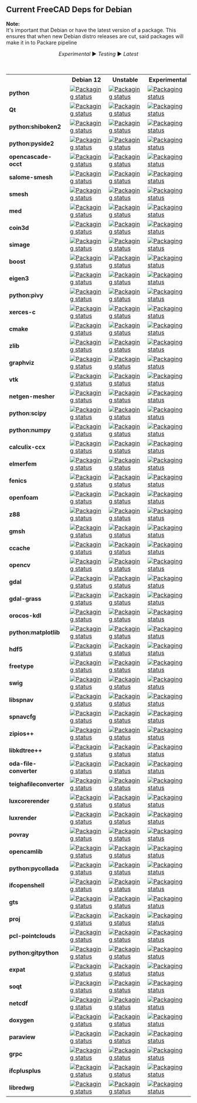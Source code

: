 ## Current FreeCAD Deps for Debian ##
__Note:__  
It's important that Debian or have the latest version of a package. This ensures that when new Debian distro releases are cut, said packages will make it in to Packare pipeline
<center>

*Experimental* :arrow_forward: *Testing* :arrow_forward: *Latest*

</center>
<br/>

<table>
  <tr>
    <th></th>
    <th><b>Debian 12</b></th>
    <th><b>Unstable</b></th>
    <th><b>Experimental</b></th>
 </tr>
  <tr>
    <td><b>python</b></td>
    <td valign="top"><a href="https://repology.org/metapackage/python/versions"><img src="https://repology.org/badge/version-for-repo/debian_12/python.svg?header= python" alt="Packaging status"></a></td>
    <td valign="top"><a href="https://repology.org/metapackage/python/versions"><img src="https://repology.org/badge/version-for-repo/debian_unstable/python.svg?header=python" alt="Packaging status"></a></td>
    <td valign="top"><a href="https://repology.org/metapackage/python/versions"><img src="https://repology.org/badge/version-for-repo/debian_experimental/python.svg?header=python" alt="Packaging status"></a></td>
  </tr>
  <tr>
    <td><b>Qt</b></td>
    <td valign="top"><a href="https://repology.org/metapackage/qt/versions"><img src="https://repology.org/badge/version-for-repo/debian_12/qt.svg?header= Qt" alt="Packaging status"></a></td>
    <td valign="top"><a href="https://repology.org/metapackage/qt/versions"><img src="https://repology.org/badge/version-for-repo/debian_unstable/qt.svg?header=Qt" alt="Packaging status"></a></td>
    <td valign="top"><a href="https://repology.org/metapackage/qt/versions"><img src="https://repology.org/badge/version-for-repo/debian_experimental/qt.svg?header=Qt" alt="Packaging status"></a></td>
  </tr>
  <tr>
    <td><b>python:shiboken2</b></td>
    <td valign="top"><a href="https://repology.org/metapackage/python:shiboken2/versions"><img src="https://repology.org/badge/version-for-repo/debian_12/python:shiboken2.svg?header= python:shiboken2" alt="Packaging status"></a></td>
    <td valign="top"><a href="https://repology.org/metapackage/python:shiboken2/versions"><img src="https://repology.org/badge/version-for-repo/debian_unstable/python:shiboken2.svg?header=python:shiboken2" alt="Packaging status"></a></td>
    <td valign="top"><a href="https://repology.org/metapackage/python:shiboken2/versions"><img src="https://repology.org/badge/version-for-repo/debian_experimental/python:shiboken2.svg?header=python:shiboken2" alt="Packaging status"></a></td>
  </tr>
  <tr>
    <td><b>python:pyside2</b></td>
    <td valign="top"><a href="https://repology.org/metapackage/python:pyside2/versions"><img src="https://repology.org/badge/version-for-repo/debian_12/python:pyside2.svg?header= python:pyside2" alt="Packaging status"></a></td>
    <td valign="top"><a href="https://repology.org/metapackage/python:pyside2/versions"><img src="https://repology.org/badge/version-for-repo/debian_unstable/python:pyside2.svg?header=python:pyside2" alt="Packaging status"></a></td>
    <td valign="top"><a href="https://repology.org/metapackage/python:pyside2/versions"><img src="https://repology.org/badge/version-for-repo/debian_experimental/python:pyside2.svg?header=python:pyside2" alt="Packaging status"></a></td>
  </tr>
  <tr>
    <td><b>opencascade-occt</b></td>
    <td valign="top"><a href="https://repology.org/metapackage/opencascade-occt/versions"><img src="https://repology.org/badge/version-for-repo/debian_12/opencascade-occt.svg?header= opencascade-occt" alt="Packaging status"></a></td>
    <td valign="top"><a href="https://repology.org/metapackage/opencascade-occt/versions"><img src="https://repology.org/badge/version-for-repo/debian_unstable/opencascade-occt.svg?header=opencascade-occt" alt="Packaging status"></a></td>
    <td valign="top"><a href="https://repology.org/metapackage/opencascade-occt/versions"><img src="https://repology.org/badge/version-for-repo/debian_experimental/opencascade-occt.svg?header=opencascade-occt" alt="Packaging status"></a></td>
  </tr>
  <tr>
    <td><b>salome-smesh</b></td>
    <td valign="top"><a href="https://repology.org/metapackage/salome-smesh/versions"><img src="https://repology.org/badge/version-for-repo/debian_12/salome-smesh.svg?header= salome-smesh" alt="Packaging status"></a></td>
    <td valign="top"><a href="https://repology.org/metapackage/salome-smesh/versions"><img src="https://repology.org/badge/version-for-repo/debian_unstable/salome-smesh.svg?header=salome-smesh" alt="Packaging status"></a></td>
    <td valign="top"><a href="https://repology.org/metapackage/salome-smesh/versions"><img src="https://repology.org/badge/version-for-repo/debian_experimental/salome-smesh.svg?header=salome-smesh" alt="Packaging status"></a></td>
  </tr>
  <tr>
    <td><b>smesh</b></td>
    <td valign="top"><a href="https://repology.org/metapackage/smesh/versions"><img src="https://repology.org/badge/version-for-repo/debian_12/smesh.svg?header= smesh" alt="Packaging status"></a></td>
    <td valign="top"><a href="https://repology.org/metapackage/smesh/versions"><img src="https://repology.org/badge/version-for-repo/debian_unstable/smesh.svg?header=smesh" alt="Packaging status"></a></td>
    <td valign="top"><a href="https://repology.org/metapackage/smesh/versions"><img src="https://repology.org/badge/version-for-repo/debian_experimental/smesh.svg?header=smesh" alt="Packaging status"></a></td>
  </tr>
  <tr>
    <td><b>med</b></td>
    <td valign="top"><a href="https://repology.org/metapackage/med/versions"><img src="https://repology.org/badge/version-for-repo/debian_12/med.svg?header= med" alt="Packaging status"></a></td>
    <td valign="top"><a href="https://repology.org/metapackage/med/versions"><img src="https://repology.org/badge/version-for-repo/debian_unstable/med.svg?header=med" alt="Packaging status"></a></td>
    <td valign="top"><a href="https://repology.org/metapackage/med/versions"><img src="https://repology.org/badge/version-for-repo/debian_experimental/med.svg?header=med" alt="Packaging status"></a></td>
  </tr>
  <tr>
    <td><b>coin3d</b></td>
    <td valign="top"><a href="https://repology.org/metapackage/coin3d/versions"><img src="https://repology.org/badge/version-for-repo/debian_12/coin3d.svg?header= coin3d" alt="Packaging status"></a></td>
    <td valign="top"><a href="https://repology.org/metapackage/coin3d/versions"><img src="https://repology.org/badge/version-for-repo/debian_unstable/coin3d.svg?header=coin3d" alt="Packaging status"></a></td>
    <td valign="top"><a href="https://repology.org/metapackage/coin3d/versions"><img src="https://repology.org/badge/version-for-repo/debian_experimental/coin3d.svg?header=coin3d" alt="Packaging status"></a></td>
  </tr>
  <tr>
    <td><b>simage</b></td>
    <td valign="top"><a href="https://repology.org/metapackage/simage/versions"><img src="https://repology.org/badge/version-for-repo/debian_12/simage.svg?header= simage" alt="Packaging status"></a></td>
    <td valign="top"><a href="https://repology.org/metapackage/simage/versions"><img src="https://repology.org/badge/version-for-repo/debian_unstable/simage.svg?header=simage" alt="Packaging status"></a></td>
    <td valign="top"><a href="https://repology.org/metapackage/simage/versions"><img src="https://repology.org/badge/version-for-repo/debian_experimental/simage.svg?header=simage" alt="Packaging status"></a></td>
  </tr>
  <tr>
    <td><b>boost</b></td>
    <td valign="top"><a href="https://repology.org/metapackage/boost/versions"><img src="https://repology.org/badge/version-for-repo/debian_12/boost.svg?header= boost" alt="Packaging status"></a></td>
    <td valign="top"><a href="https://repology.org/metapackage/boost/versions"><img src="https://repology.org/badge/version-for-repo/debian_unstable/boost.svg?header=boost" alt="Packaging status"></a></td>
    <td valign="top"><a href="https://repology.org/metapackage/boost/versions"><img src="https://repology.org/badge/version-for-repo/debian_experimental/boost.svg?header=boost" alt="Packaging status"></a></td>
  </tr>
  <tr>
    <td><b>eigen3</b></td>
    <td valign="top"><a href="https://repology.org/metapackage/eigen3/versions"><img src="https://repology.org/badge/version-for-repo/debian_12/eigen3.svg?header= eigen3" alt="Packaging status"></a></td>
    <td valign="top"><a href="https://repology.org/metapackage/eigen3/versions"><img src="https://repology.org/badge/version-for-repo/debian_unstable/eigen3.svg?header=eigen3" alt="Packaging status"></a></td>
    <td valign="top"><a href="https://repology.org/metapackage/eigen3/versions"><img src="https://repology.org/badge/version-for-repo/debian_experimental/eigen3.svg?header=eigen3" alt="Packaging status"></a></td>
  <tr>
    <td><b>python:pivy</b></td>
    <td valign="top"><a href="https://repology.org/metapackage/python:pivy/versions"><img src="https://repology.org/badge/version-for-repo/debian_12/python:pivy.svg?header= python:pivy" alt="Packaging status"></a></td>
    <td valign="top"><a href="https://repology.org/metapackage/python:pivy/versions"><img src="https://repology.org/badge/version-for-repo/debian_unstable/python:pivy.svg?header=python:pivy" alt="Packaging status"></a></td>
    <td valign="top"><a href="https://repology.org/metapackage/python:pivy/versions"><img src="https://repology.org/badge/version-for-repo/debian_experimental/python:pivy.svg?header=python:pivy" alt="Packaging status"></a></td>
  </tr>
  <tr>
    <td><b>xerces-c</b></td>
    <td valign="top"><a href="https://repology.org/metapackage/xerces-c/versions"><img src="https://repology.org/badge/version-for-repo/debian_12/xerces-c.svg?header= xerces-c" alt="Packaging status"></a></td>
    <td valign="top"><a href="https://repology.org/metapackage/xerces-c/versions"><img src="https://repology.org/badge/version-for-repo/debian_unstable/xerces-c.svg?header=xerces-c" alt="Packaging status"></a></td>
    <td valign="top"><a href="https://repology.org/metapackage/xerces-c/versions"><img src="https://repology.org/badge/version-for-repo/debian_experimental/xerces-c.svg?header=xerces-c" alt="Packaging status"></a></td>
  </tr>
  <tr>
    <td><b>cmake</b></td>
    <td valign="top"><a href="https://repology.org/metapackage/cmake/versions"><img src="https://repology.org/badge/version-for-repo/debian_12/cmake.svg?header= cmake" alt="Packaging status"></a></td>
    <td valign="top"><a href="https://repology.org/metapackage/cmake/versions"><img src="https://repology.org/badge/version-for-repo/debian_unstable/cmake.svg?header=cmake" alt="Packaging status"></a></td>
    <td valign="top"><a href="https://repology.org/metapackage/cmake/versions"><img src="https://repology.org/badge/version-for-repo/debian_experimental/cmake.svg?header=cmake" alt="Packaging status"></a></td>
  </tr>
  <tr>
    <td><b>zlib</b></td>
    <td valign="top"><a href="https://repology.org/metapackage/zlib/versions"><img src="https://repology.org/badge/version-for-repo/debian_12/zlib.svg?header= zlib" alt="Packaging status"></a></td>
    <td valign="top"><a href="https://repology.org/metapackage/zlib/versions"><img src="https://repology.org/badge/version-for-repo/debian_unstable/zlib.svg?header=zlib" alt="Packaging status"></a></td>
    <td valign="top"><a href="https://repology.org/metapackage/zlib/versions"><img src="https://repology.org/badge/version-for-repo/debian_experimental/zlib.svg?header=zlib" alt="Packaging status"></a></td>
  </tr>
  <tr>
    <td><b>graphviz</b></td>
    <td valign="top"><a href="https://repology.org/metapackage/graphviz/versions"><img src="https://repology.org/badge/version-for-repo/debian_12/graphviz.svg?header= graphviz" alt="Packaging status"></a></td>
    <td valign="top"><a href="https://repology.org/metapackage/graphviz/versions"><img src="https://repology.org/badge/version-for-repo/debian_unstable/graphviz.svg?header=graphviz" alt="Packaging status"></a></td>
    <td valign="top"><a href="https://repology.org/metapackage/graphviz/versions"><img src="https://repology.org/badge/version-for-repo/debian_experimental/graphviz.svg?header=graphviz" alt="Packaging status"></a></td>
  </tr>
  <tr>
    <td><b>vtk</b></td>
    <td valign="top"><a href="https://repology.org/metapackage/vtk/versions"><img src="https://repology.org/badge/version-for-repo/debian_12/vtk.svg?header= vtk" alt="Packaging status"></a></td>
    <td valign="top"><a href="https://repology.org/metapackage/vtk/versions"><img src="https://repology.org/badge/version-for-repo/debian_unstable/vtk.svg?header=vtk" alt="Packaging status"></a></td>
    <td valign="top"><a href="https://repology.org/metapackage/vtk/versions"><img src="https://repology.org/badge/version-for-repo/debian_experimental/vtk.svg?header=vtk" alt="Packaging status"></a></td>
  </tr>
  <tr>
    <td><b>netgen-mesher</b></td>
    <td valign="top"><a href="https://repology.org/metapackage/netgen-mesher/versions"><img src="https://repology.org/badge/version-for-repo/debian_12/netgen-mesher.svg?header= netgen-mesher" alt="Packaging status"></a></td>
    <td valign="top"><a href="https://repology.org/metapackage/netgen-mesher/versions"><img src="https://repology.org/badge/version-for-repo/debian_unstable/netgen-mesher.svg?header=netgen-mesher" alt="Packaging status"></a></td>
    <td valign="top"><a href="https://repology.org/metapackage/netgen-mesher/versions"><img src="https://repology.org/badge/version-for-repo/debian_experimental/netgen-mesher.svg?header=netgen-mesher" alt="Packaging status"></a></td>
  </tr>
  <tr>
    <td><b>python:scipy</b></td>
    <td valign="top"><a href="https://repology.org/metapackage/python:scipy/versions"><img src="https://repology.org/badge/version-for-repo/debian_12/python:scipy.svg?header= python:scipy" alt="Packaging status"></a></td>
    <td valign="top"><a href="https://repology.org/metapackage/python:scipy/versions"><img src="https://repology.org/badge/version-for-repo/debian_unstable/python:scipy.svg?header=python:scipy" alt="Packaging status"></a></td>
    <td valign="top"><a href="https://repology.org/metapackage/python:scipy/versions"><img src="https://repology.org/badge/version-for-repo/debian_experimental/python:scipy.svg?header=python:scipy" alt="Packaging status"></a></td>
  </tr>
  <tr>
    <td><b>python:numpy</b></td>
    <td valign="top"><a href="https://repology.org/metapackage/python:numpy/versions"><img src="https://repology.org/badge/version-for-repo/debian_12/python:numpy.svg?header= python:numpy" alt="Packaging status"></a></td>
    <td valign="top"><a href="https://repology.org/metapackage/python:numpy/versions"><img src="https://repology.org/badge/version-for-repo/debian_unstable/python:numpy.svg?header=python:numpy" alt="Packaging status"></a></td>
    <td valign="top"><a href="https://repology.org/metapackage/python:numpy/versions"><img src="https://repology.org/badge/version-for-repo/debian_experimental/python:numpy.svg?header=python:numpy" alt="Packaging status"></a></td>
  </tr>
  <tr>
    <td><b>calculix-ccx</b></td>
    <td valign="top"><a href="https://repology.org/metapackage/calculix-ccx/versions"><img src="https://repology.org/badge/version-for-repo/debian_12/calculix-ccx.svg?header= calculix-ccx" alt="Packaging status"></a></td>
    <td valign="top"><a href="https://repology.org/metapackage/calculix-ccx/versions"><img src="https://repology.org/badge/version-for-repo/debian_unstable/calculix-ccx.svg?header=calculix-ccx" alt="Packaging status"></a></td>
    <td valign="top"><a href="https://repology.org/metapackage/calculix-ccx/versions"><img src="https://repology.org/badge/version-for-repo/debian_experimental/calculix-ccx.svg?header=calculix-ccx" alt="Packaging status"></a></td>
  </tr>
  <tr>
    <td><b>elmerfem</b></td>
    <td valign="top"><a href="https://repology.org/metapackage/elmerfem/versions"><img src="https://repology.org/badge/version-for-repo/debian_12/elmerfem.svg?header= elmerfem" alt="Packaging status"></a></td>
    <td valign="top"><a href="https://repology.org/metapackage/elmerfem/versions"><img src="https://repology.org/badge/version-for-repo/debian_unstable/elmerfem.svg?header=elmerfem" alt="Packaging status"></a></td>
    <td valign="top"><a href="https://repology.org/metapackage/elmerfem/versions"><img src="https://repology.org/badge/version-for-repo/debian_experimental/elmerfem.svg?header=elmerfem" alt="Packaging status"></a></td>
  </tr>
  <tr>
    <td><b>fenics</b></td>
    <td valign="top"><a href="https://repology.org/metapackage/fenics/versions"><img src="https://repology.org/badge/version-for-repo/debian_12/fenics.svg?header= fenics" alt="Packaging status"></a></td>
    <td valign="top"><a href="https://repology.org/metapackage/fenics/versions"><img src="https://repology.org/badge/version-for-repo/debian_unstable/fenics.svg?header=fenics" alt="Packaging status"></a></td>
    <td valign="top"><a href="https://repology.org/metapackage/fenics/versions"><img src="https://repology.org/badge/version-for-repo/debian_experimental/fenics.svg?header=fenics" alt="Packaging status"></a></td>
  </tr>
  <tr>
    <td><b>openfoam</b></td>
    <td valign="top"><a href="https://repology.org/metapackage/openfoam/versions"><img src="https://repology.org/badge/version-for-repo/debian_12/openfoam.svg?header= openfoam" alt="Packaging status"></a></td>
    <td valign="top"><a href="https://repology.org/metapackage/openfoam/versions"><img src="https://repology.org/badge/version-for-repo/debian_unstable/openfoam.svg?header=openfoam" alt="Packaging status"></a></td>
    <td valign="top"><a href="https://repology.org/metapackage/openfoam/versions"><img src="https://repology.org/badge/version-for-repo/debian_experimental/openfoam.svg?header=openfoam" alt="Packaging status"></a></td>
  </tr>
  <tr>
    <td><b>z88</b></td>
    <td valign="top"><a href="https://repology.org/metapackage/z88/versions"><img src="https://repology.org/badge/version-for-repo/debian_12/z88.svg?header= z88" alt="Packaging status"></a></td>
    <td valign="top"><a href="https://repology.org/metapackage/z88/versions"><img src="https://repology.org/badge/version-for-repo/debian_unstable/z88.svg?header=z88" alt="Packaging status"></a></td>
    <td valign="top"><a href="https://repology.org/metapackage/z88/versions"><img src="https://repology.org/badge/version-for-repo/debian_experimental/z88.svg?header=z88" alt="Packaging status"></a></td>
  </tr>
  <tr>
    <td><b>gmsh</b></td>
    <td valign="top"><a href="https://repology.org/metapackage/gmsh/versions"><img src="https://repology.org/badge/version-for-repo/debian_12/gmsh.svg?header= gmsh" alt="Packaging status"></a></td>
    <td valign="top"><a href="https://repology.org/metapackage/gmsh/versions"><img src="https://repology.org/badge/version-for-repo/debian_unstable/gmsh.svg?header=gmsh" alt="Packaging status"></a></td>
    <td valign="top"><a href="https://repology.org/metapackage/gmsh/versions"><img src="https://repology.org/badge/version-for-repo/debian_experimental/gmsh.svg?header=gmsh" alt="Packaging status"></a></td>
  </tr>
  <tr>
    <td><b>ccache</b></td>
    <td valign="top"><a href="https://repology.org/metapackage/ccache/versions"><img src="https://repology.org/badge/version-for-repo/debian_12/ccache.svg?header= ccache" alt="Packaging status"></a></td>
    <td valign="top"><a href="https://repology.org/metapackage/ccache/versions"><img src="https://repology.org/badge/version-for-repo/debian_unstable/ccache.svg?header=ccache" alt="Packaging status"></a></td>
    <td valign="top"><a href="https://repology.org/metapackage/ccache/versions"><img src="https://repology.org/badge/version-for-repo/debian_experimental/ccache.svg?header=ccache" alt="Packaging status"></a></td>
  </tr>
  <tr>
    <td><b>opencv</b></td>
    <td valign="top"><a href="https://repology.org/metapackage/opencv/versions"><img src="https://repology.org/badge/version-for-repo/debian_12/opencv.svg?header= opencv" alt="Packaging status"></a></td>
    <td valign="top"><a href="https://repology.org/metapackage/opencv/versions"><img src="https://repology.org/badge/version-for-repo/debian_unstable/opencv.svg?header=opencv" alt="Packaging status"></a></td>
    <td valign="top"><a href="https://repology.org/metapackage/opencv/versions"><img src="https://repology.org/badge/version-for-repo/debian_experimental/opencv.svg?header=opencv" alt="Packaging status"></a></td>
  </tr>
  <tr>
    <td><b>gdal</b></td>
    <td valign="top"><a href="https://repology.org/metapackage/gdal/versions"><img src="https://repology.org/badge/version-for-repo/debian_12/gdal.svg?header= gdal" alt="Packaging status"></a></td>
    <td valign="top"><a href="https://repology.org/metapackage/gdal/versions"><img src="https://repology.org/badge/version-for-repo/debian_unstable/gdal.svg?header=gdal" alt="Packaging status"></a></td>
    <td valign="top"><a href="https://repology.org/metapackage/gdal/versions"><img src="https://repology.org/badge/version-for-repo/debian_experimental/gdal.svg?header=gdal" alt="Packaging status"></a></td>
  </tr>
  <tr>
    <td><b>gdal-grass</b></td>
    <td valign="top"><a href="https://repology.org/metapackage/gdal-grass/versions"><img src="https://repology.org/badge/version-for-repo/debian_12/gdal-grass.svg?header= gdal-grass" alt="Packaging status"></a></td>
    <td valign="top"><a href="https://repology.org/metapackage/gdal-grass/versions"><img src="https://repology.org/badge/version-for-repo/debian_unstable/gdal-grass.svg?header=gdal-grass" alt="Packaging status"></a></td>
    <td valign="top"><a href="https://repology.org/metapackage/gdal-grass/versions"><img src="https://repology.org/badge/version-for-repo/debian_experimental/gdal-grass.svg?header=gdal-grass" alt="Packaging status"></a></td>
  </tr>
  <tr>
    <td><b>orocos-kdl</b></td>
    <td valign="top"><a href="https://repology.org/metapackage/orocos-kdl/versions"><img src="https://repology.org/badge/version-for-repo/debian_12/orocos-kdl.svg?header= orocos-kdl" alt="Packaging status"></a></td>
    <td valign="top"><a href="https://repology.org/metapackage/orocos-kdl/versions"><img src="https://repology.org/badge/version-for-repo/debian_unstable/orocos-kdl.svg?header=orocos-kdl" alt="Packaging status"></a></td>
    <td valign="top"><a href="https://repology.org/metapackage/orocos-kdl/versions"><img src="https://repology.org/badge/version-for-repo/debian_experimental/orocos-kdl.svg?header=orocos-kdl" alt="Packaging status"></a></td>
  </tr>
  <tr>
    <td><b>python:matplotlib</b></td>
    <td valign="top"><a href="https://repology.org/metapackage/python:matplotlib/versions"><img src="https://repology.org/badge/version-for-repo/debian_12/python:matplotlib.svg?header= python:matplotlib" alt="Packaging status"></a></td>
    <td valign="top"><a href="https://repology.org/metapackage/python:matplotlib/versions"><img src="https://repology.org/badge/version-for-repo/debian_unstable/python:matplotlib.svg?header=python:matplotlib" alt="Packaging status"></a></td>
    <td valign="top"><a href="https://repology.org/metapackage/python:matplotlib/versions"><img src="https://repology.org/badge/version-for-repo/debian_experimental/python:matplotlib.svg?header=python:matplotlib" alt="Packaging status"></a></td>
  </tr>
  <tr>
    <td><b>hdf5</b></td>
    <td valign="top"><a href="https://repology.org/metapackage/hdf5/versions"><img src="https://repology.org/badge/version-for-repo/debian_12/hdf5.svg?header= hdf5" alt="Packaging status"></a></td>
    <td valign="top"><a href="https://repology.org/metapackage/hdf5/versions"><img src="https://repology.org/badge/version-for-repo/debian_unstable/hdf5.svg?header=hdf5" alt="Packaging status"></a></td>
    <td valign="top"><a href="https://repology.org/metapackage/hdf5/versions"><img src="https://repology.org/badge/version-for-repo/debian_experimental/hdf5.svg?header=hdf5" alt="Packaging status"></a></td>
  </tr>
  <tr>
    <td><b>freetype</b></td>
    <td valign="top"><a href="https://repology.org/metapackage/freetype/versions"><img src="https://repology.org/badge/version-for-repo/debian_12/freetype.svg?header= freetype" alt="Packaging status"></a></td>
    <td valign="top"><a href="https://repology.org/metapackage/freetype/versions"><img src="https://repology.org/badge/version-for-repo/debian_unstable/freetype.svg?header=freetype" alt="Packaging status"></a></td>
    <td valign="top"><a href="https://repology.org/metapackage/freetype/versions"><img src="https://repology.org/badge/version-for-repo/debian_experimental/freetype.svg?header=freetype" alt="Packaging status"></a></td>
  </tr>
  <tr>
    <td><b>swig</b></td>
    <td valign="top"><a href="https://repology.org/metapackage/swig/versions"><img src="https://repology.org/badge/version-for-repo/debian_12/swig.svg?header= swig" alt="Packaging status"></a></td>
    <td valign="top"><a href="https://repology.org/metapackage/swig/versions"><img src="https://repology.org/badge/version-for-repo/debian_unstable/swig.svg?header=swig" alt="Packaging status"></a></td>
    <td valign="top"><a href="https://repology.org/metapackage/swig/versions"><img src="https://repology.org/badge/version-for-repo/debian_experimental/swig.svg?header=swig" alt="Packaging status"></a></td>
  </tr>
  <tr>
    <td><b>libspnav</b></td>
    <td valign="top"><a href="https://repology.org/metapackage/libspnav/versions"><img src="https://repology.org/badge/version-for-repo/debian_12/libspnav.svg?header= libspnav" alt="Packaging status"></a></td>
    <td valign="top"><a href="https://repology.org/metapackage/libspnav/versions"><img src="https://repology.org/badge/version-for-repo/debian_unstable/libspnav.svg?header=libspnav" alt="Packaging status"></a></td>
    <td valign="top"><a href="https://repology.org/metapackage/libspnav/versions"><img src="https://repology.org/badge/version-for-repo/debian_experimental/libspnav.svg?header=libspnav" alt="Packaging status"></a></td>
  </tr>
  <tr>
    <td><b>spnavcfg</b></td>
    <td valign="top"><a href="https://repology.org/metapackage/spnavcfg/versions"><img src="https://repology.org/badge/version-for-repo/debian_12/spnavcfg.svg?header= spnavcfg" alt="Packaging status"></a></td>
    <td valign="top"><a href="https://repology.org/metapackage/spnavcfg/versions"><img src="https://repology.org/badge/version-for-repo/debian_unstable/spnavcfg.svg?header=spnavcfg" alt="Packaging status"></a></td>
    <td valign="top"><a href="https://repology.org/metapackage/spnavcfg/versions"><img src="https://repology.org/badge/version-for-repo/debian_experimental/spnavcfg.svg?header=spnavcfg" alt="Packaging status"></a></td>
  </tr>
  <tr>
    <td><b>zipios++</b></td>
    <td valign="top"><a href="https://repology.org/metapackage/zipios++/versions"><img src="https://repology.org/badge/version-for-repo/debian_12/zipios++.svg?header= zipios++" alt="Packaging status"></a></td>
    <td valign="top"><a href="https://repology.org/metapackage/zipios++/versions"><img src="https://repology.org/badge/version-for-repo/debian_unstable/zipios++.svg?header=zipios++" alt="Packaging status"></a></td>
    <td valign="top"><a href="https://repology.org/metapackage/zipios++/versions"><img src="https://repology.org/badge/version-for-repo/debian_experimental/zipios++.svg?header=zipios++" alt="Packaging status"></a></td>
  </tr>
  <tr>
    <td><b>libkdtree++</b></td>
    <td valign="top"><a href="https://repology.org/metapackage/libkdtree++/versions"><img src="https://repology.org/badge/version-for-repo/debian_12/libkdtree++.svg?header= libkdtree++" alt="Packaging status"></a></td>
    <td valign="top"><a href="https://repology.org/metapackage/libkdtree++/versions"><img src="https://repology.org/badge/version-for-repo/debian_unstable/libkdtree++.svg?header=libkdtree++" alt="Packaging status"></a></td>
    <td valign="top"><a href="https://repology.org/metapackage/libkdtree++/versions"><img src="https://repology.org/badge/version-for-repo/debian_experimental/libkdtree++.svg?header=libkdtree++" alt="Packaging status"></a></td>
  </tr>
  <tr>
    <td><b>oda-file-converter</b></td>
    <td valign="top"><a href="https://repology.org/metapackage/oda-file-converter/versions"><img src="https://repology.org/badge/version-for-repo/debian_12/oda-file-converter.svg?header= oda-file-converter" alt="Packaging status"></a></td>
    <td valign="top"><a href="https://repology.org/metapackage/oda-file-converter/versions"><img src="https://repology.org/badge/version-for-repo/debian_unstable/oda-file-converter.svg?header=oda-file-converter" alt="Packaging status"></a></td>
    <td valign="top"><a href="https://repology.org/metapackage/oda-file-converter/versions"><img src="https://repology.org/badge/version-for-repo/debian_experimental/oda-file-converter.svg?header=oda-file-converter" alt="Packaging status"></a></td>
  </tr>
  <tr>
    <td><b>teighafileconverter</b></td>
    <td valign="top"><a href="https://repology.org/metapackage/teighafileconverter/versions"><img src="https://repology.org/badge/version-for-repo/debian_12/teighafileconverter.svg?header= teighafileconverter" alt="Packaging status"></a></td>
    <td valign="top"><a href="https://repology.org/metapackage/teighafileconverter/versions"><img src="https://repology.org/badge/version-for-repo/debian_unstable/teighafileconverter.svg?header=teighafileconverter" alt="Packaging status"></a></td>
    <td valign="top"><a href="https://repology.org/metapackage/teighafileconverter/versions"><img src="https://repology.org/badge/version-for-repo/debian_experimental/teighafileconverter.svg?header=teighafileconverter" alt="Packaging status"></a></td>
  </tr>
  <tr>
    <td><b>luxcorerender</b></td>
    <td valign="top"><a href="https://repology.org/metapackage/luxcorerender/versions"><img src="https://repology.org/badge/version-for-repo/debian_12/luxcorerender.svg?header= luxcorerender" alt="Packaging status"></a></td>
    <td valign="top"><a href="https://repology.org/metapackage/luxcorerender/versions"><img src="https://repology.org/badge/version-for-repo/debian_unstable/luxcorerender.svg?header=luxcorerender" alt="Packaging status"></a></td>
    <td valign="top"><a href="https://repology.org/metapackage/luxcorerender/versions"><img src="https://repology.org/badge/version-for-repo/debian_experimental/luxcorerender.svg?header=luxcorerender" alt="Packaging status"></a></td>
  </tr>
  <tr>
    <td><b>luxrender</b></td>
    <td valign="top"><a href="https://repology.org/metapackage/luxrender/versions"><img src="https://repology.org/badge/version-for-repo/debian_12/luxrender.svg?header= luxrender" alt="Packaging status"></a></td>
    <td valign="top"><a href="https://repology.org/metapackage/luxrender/versions"><img src="https://repology.org/badge/version-for-repo/debian_unstable/luxrender.svg?header=luxrender" alt="Packaging status"></a></td>
    <td valign="top"><a href="https://repology.org/metapackage/luxrender/versions"><img src="https://repology.org/badge/version-for-repo/debian_experimental/luxrender.svg?header=luxrender" alt="Packaging status"></a></td>
  </tr>
  <tr>
    <td><b>povray</b></td>
    <td valign="top"><a href="https://repology.org/metapackage/povray/versions"><img src="https://repology.org/badge/version-for-repo/debian_12/povray.svg?header= povray" alt="Packaging status"></a></td>
    <td valign="top"><a href="https://repology.org/metapackage/povray/versions"><img src="https://repology.org/badge/version-for-repo/debian_unstable/povray.svg?header=povray" alt="Packaging status"></a></td>
    <td valign="top"><a href="https://repology.org/metapackage/povray/versions"><img src="https://repology.org/badge/version-for-repo/debian_experimental/povray.svg?header=povray" alt="Packaging status"></a></td>
  </tr>
  <tr>
    <td><b>opencamlib</b></td>
    <td valign="top"><a href="https://repology.org/metapackage/opencamlib/versions"><img src="https://repology.org/badge/version-for-repo/debian_12/opencamlib.svg?header= opencamlib" alt="Packaging status"></a></td>
    <td valign="top"><a href="https://repology.org/metapackage/opencamlib/versions"><img src="https://repology.org/badge/version-for-repo/debian_unstable/opencamlib.svg?header=opencamlib" alt="Packaging status"></a></td>
    <td valign="top"><a href="https://repology.org/metapackage/opencamlib/versions"><img src="https://repology.org/badge/version-for-repo/debian_experimental/opencamlib.svg?header=opencamlib" alt="Packaging status"></a></td>
  </tr>
  <tr>
    <td><b>python:pycollada</b></td>
    <td valign="top"><a href="https://repology.org/metapackage/python:pycollada/versions"><img src="https://repology.org/badge/version-for-repo/debian_12/python:pycollada.svg?header= python:pycollada" alt="Packaging status"></a></td>
    <td valign="top"><a href="https://repology.org/metapackage/python:pycollada/versions"><img src="https://repology.org/badge/version-for-repo/debian_unstable/python:pycollada.svg?header=python:pycollada" alt="Packaging status"></a></td>
    <td valign="top"><a href="https://repology.org/metapackage/python:pycollada/versions"><img src="https://repology.org/badge/version-for-repo/debian_experimental/python:pycollada.svg?header=python:pycollada" alt="Packaging status"></a></td>
  </tr>
  <tr>
    <td><b>ifcopenshell</b></td>
    <td valign="top"><a href="https://repology.org/metapackage/ifcopenshell/versions"><img src="https://repology.org/badge/version-for-repo/debian_12/ifcopenshell.svg?header= ifcopenshell" alt="Packaging status"></a></td>
    <td valign="top"><a href="https://repology.org/metapackage/ifcopenshell/versions"><img src="https://repology.org/badge/version-for-repo/debian_unstable/ifcopenshell.svg?header=ifcopenshell" alt="Packaging status"></a></td>
    <td valign="top"><a href="https://repology.org/metapackage/ifcopenshell/versions"><img src="https://repology.org/badge/version-for-repo/debian_experimental/ifcopenshell.svg?header=ifcopenshell" alt="Packaging status"></a></td>
  </tr>
  <tr>
    <td><b>gts</b></td>
    <td valign="top"><a href="https://repology.org/metapackage/gts/versions"><img src="https://repology.org/badge/version-for-repo/debian_12/gts.svg?header= gts" alt="Packaging status"></a></td>
    <td valign="top"><a href="https://repology.org/metapackage/gts/versions"><img src="https://repology.org/badge/version-for-repo/debian_unstable/gts.svg?header=gts" alt="Packaging status"></a></td>
    <td valign="top"><a href="https://repology.org/metapackage/gts/versions"><img src="https://repology.org/badge/version-for-repo/debian_experimental/gts.svg?header=gts" alt="Packaging status"></a></td>
  </tr>
  <tr>
    <td><b>proj</b></td>
    <td valign="top"><a href="https://repology.org/metapackage/proj/versions"><img src="https://repology.org/badge/version-for-repo/debian_12/proj.svg?header= proj" alt="Packaging status"></a></td>
    <td valign="top"><a href="https://repology.org/metapackage/proj/versions"><img src="https://repology.org/badge/version-for-repo/debian_unstable/proj.svg?header=proj" alt="Packaging status"></a></td>
    <td valign="top"><a href="https://repology.org/metapackage/proj/versions"><img src="https://repology.org/badge/version-for-repo/debian_experimental/proj.svg?header=proj" alt="Packaging status"></a></td>
  </tr>
  <tr>
    <td><b>pcl-pointclouds</b></td>
    <td valign="top"><a href="https://repology.org/metapackage/pcl-pointclouds/versions"><img src="https://repology.org/badge/version-for-repo/debian_12/pcl-pointclouds.svg?header= pcl-pointclouds" alt="Packaging status"></a></td>
    <td valign="top"><a href="https://repology.org/metapackage/pcl-pointclouds/versions"><img src="https://repology.org/badge/version-for-repo/debian_unstable/pcl-pointclouds.svg?header=pcl-pointclouds" alt="Packaging status"></a></td>
    <td valign="top"><a href="https://repology.org/metapackage/pcl-pointclouds/versions"><img src="https://repology.org/badge/version-for-repo/debian_experimental/pcl-pointclouds.svg?header=pcl-pointclouds" alt="Packaging status"></a></td>
  </tr>
  <tr>
    <td><b>python:gitpython</b></td>
    <td valign="top"><a href="https://repology.org/metapackage/python:gitpython/versions"><img src="https://repology.org/badge/version-for-repo/debian_12/python:gitpython.svg?header= python:gitpython" alt="Packaging status"></a></td>
    <td valign="top"><a href="https://repology.org/metapackage/python:gitpython/versions"><img src="https://repology.org/badge/version-for-repo/debian_unstable/python:gitpython.svg?header=python:gitpython" alt="Packaging status"></a></td>
    <td valign="top"><a href="https://repology.org/metapackage/python:gitpython/versions"><img src="https://repology.org/badge/version-for-repo/debian_experimental/python:gitpython.svg?header=python:gitpython" alt="Packaging status"></a></td>
  </tr>
  <tr>
    <td><b>expat</b></td>
    <td valign="top"><a href="https://repology.org/metapackage/expat/versions"><img src="https://repology.org/badge/version-for-repo/debian_12/expat.svg?header= expat" alt="Packaging status"></a></td>
    <td valign="top"><a href="https://repology.org/metapackage/expat/versions"><img src="https://repology.org/badge/version-for-repo/debian_unstable/expat.svg?header=expat" alt="Packaging status"></a></td>
    <td valign="top"><a href="https://repology.org/metapackage/expat/versions"><img src="https://repology.org/badge/version-for-repo/debian_experimental/expat.svg?header=expat" alt="Packaging status"></a></td>
  </tr>
  <tr>
    <td><b>soqt</b></td>
    <td valign="top"><a href="https://repology.org/metapackage/soqt/versions"><img src="https://repology.org/badge/version-for-repo/debian_12/soqt.svg?header= soqt" alt="Packaging status"></a></td>
    <td valign="top"><a href="https://repology.org/metapackage/soqt/versions"><img src="https://repology.org/badge/version-for-repo/debian_unstable/soqt.svg?header=soqt" alt="Packaging status"></a></td>
    <td valign="top"><a href="https://repology.org/metapackage/soqt/versions"><img src="https://repology.org/badge/version-for-repo/debian_experimental/soqt.svg?header=soqt" alt="Packaging status"></a></td>
  </tr>
  <tr>
    <td><b>netcdf</b></td>
    <td valign="top"><a href="https://repology.org/metapackage/netcdf/versions"><img src="https://repology.org/badge/version-for-repo/debian_12/netcdf.svg?header= netcdf" alt="Packaging status"></a></td>
    <td valign="top"><a href="https://repology.org/metapackage/netcdf/versions"><img src="https://repology.org/badge/version-for-repo/debian_unstable/netcdf.svg?header=netcdf" alt="Packaging status"></a></td>
    <td valign="top"><a href="https://repology.org/metapackage/netcdf/versions"><img src="https://repology.org/badge/version-for-repo/debian_experimental/netcdf.svg?header=netcdf" alt="Packaging status"></a></td>
  </tr>
  <tr>
    <td><b>doxygen</b></td>
    <td valign="top"><a href="https://repology.org/metapackage/doxygen/versions"><img src="https://repology.org/badge/version-for-repo/debian_12/doxygen.svg?header= doxygen" alt="Packaging status"></a></td>
    <td valign="top"><a href="https://repology.org/metapackage/doxygen/versions"><img src="https://repology.org/badge/version-for-repo/debian_unstable/doxygen.svg?header=doxygen" alt="Packaging status"></a></td>
    <td valign="top"><a href="https://repology.org/metapackage/doxygen/versions"><img src="https://repology.org/badge/version-for-repo/debian_experimental/doxygen.svg?header=doxygen" alt="Packaging status"></a></td>
  </tr>
  <tr>
    <td><b>paraview</b></td>
    <td valign="top"><a href="https://repology.org/metapackage/paraview/versions"><img src="https://repology.org/badge/version-for-repo/debian_12/paraview.svg?header= paraview" alt="Packaging status"></a></td>
    <td valign="top"><a href="https://repology.org/metapackage/paraview/versions"><img src="https://repology.org/badge/version-for-repo/debian_unstable/paraview.svg?header=paraview" alt="Packaging status"></a></td>
    <td valign="top"><a href="https://repology.org/metapackage/paraview/versions"><img src="https://repology.org/badge/version-for-repo/debian_experimental/paraview.svg?header=paraview" alt="Packaging status"></a></td>
  </tr>
  <tr>
    <td><b>grpc</b></td>
    <td valign="top"><a href="https://repology.org/metapackage/grpc/versions"><img src="https://repology.org/badge/version-for-repo/debian_12/grpc.svg?header= grpc" alt="Packaging status"></a></td>
    <td valign="top"><a href="https://repology.org/metapackage/grpc/versions"><img src="https://repology.org/badge/version-for-repo/debian_unstable/grpc.svg?header=grpc" alt="Packaging status"></a></td>
    <td valign="top"><a href="https://repology.org/metapackage/grpc/versions"><img src="https://repology.org/badge/version-for-repo/debian_experimental/grpc.svg?header=grpc" alt="Packaging status"></a></td>
  </tr>
  <tr>
    <td><b>ifcplusplus</b></td>
    <td valign="top"><a href="https://repology.org/metapackage/ifcplusplus/versions"><img src="https://repology.org/badge/version-for-repo/debian_12/ifcplusplus.svg?header= ifcplusplus" alt="Packaging status"></a></td>
    <td valign="top"><a href="https://repology.org/metapackage/ifcplusplus/versions"><img src="https://repology.org/badge/version-for-repo/debian_unstable/ifcplusplus.svg?header=ifcplusplus" alt="Packaging status"></a></td>
    <td valign="top"><a href="https://repology.org/metapackage/ifcplusplus/versions"><img src="https://repology.org/badge/version-for-repo/debian_experimental/ifcplusplus.svg?header=ifcplusplus" alt="Packaging status"></a></td>
  </tr>
  <tr>
    <td><b>libredwg</b></td>
    <td valign="top"><a href="https://repology.org/metapackage/libredwg/versions"><img src="https://repology.org/badge/version-for-repo/debian_12/libredwg.svg?header= libredwg" alt="Packaging status"></a></td>
    <td valign="top"><a href="https://repology.org/metapackage/libredwg/versions"><img src="https://repology.org/badge/version-for-repo/debian_unstable/libredwg.svg?header=libredwg" alt="Packaging status"></a></td>
    <td valign="top"><a href="https://repology.org/metapackage/libredwg/versions"><img src="https://repology.org/badge/version-for-repo/debian_experimental/libredwg.svg?header=libredwg" alt="Packaging status"></a></td>
  </tr>
</table>
